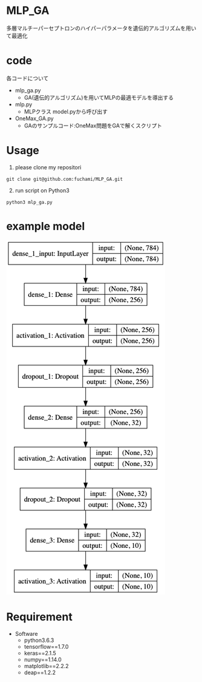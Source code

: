 # MLP_GA 

多層マルチーパーセプトロンのハイパーパラメータを遺伝的アルゴリズムを用いて最適化


# code 

各コードについて

- mlp_ga.py
    - GA(遺伝的アルゴリズム)を用いてMLPの最適モデルを導出する
- mlp.py
    - MLPクラス model.pyから呼び出す
- OneMax_GA.py
    - GAのサンプルコード:OneMax問題をGAで解くスクリプト


# Usage

1. please clone my repositori
```
git clone git@github.com:fuchami/MLP_GA.git
```

2. run script on Python3
```
python3 mlp_ga.py
```

# example model
![mlp.png](./images/mlp.png)


# Requirement

- Software
    - python3.6.3
    - tensorflow==1.7.0
    - keras==2.1.5
    - numpy==1.14.0
    - matplotlib==2.2.2
    - deap==1.2.2
